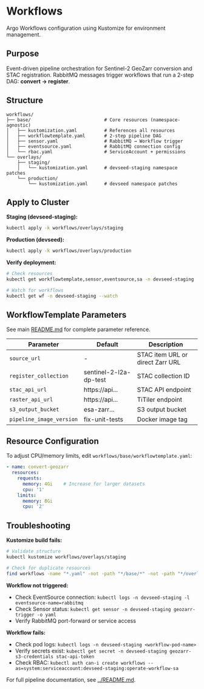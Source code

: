 # Workflows

Argo Workflows configuration using Kustomize for environment management.

## Purpose

Event-driven pipeline orchestration for Sentinel-2 GeoZarr conversion and STAC registration. RabbitMQ messages trigger workflows that run a 2-step DAG: **convert → register**.

## Structure

```
workflows/
├── base/                           # Core resources (namespace-agnostic)
│   ├── kustomization.yaml          # References all resources
│   ├── workflowtemplate.yaml       # 2-step pipeline DAG
│   ├── sensor.yaml                 # RabbitMQ → Workflow trigger
│   ├── eventsource.yaml            # RabbitMQ connection config
│   └── rbac.yaml                   # ServiceAccount + permissions
└── overlays/
    ├── staging/
    │   └── kustomization.yaml      # devseed-staging namespace patches
    └── production/
        └── kustomization.yaml      # devseed namespace patches
```

## Apply to Cluster

**Staging (devseed-staging):**
```bash
kubectl apply -k workflows/overlays/staging
```

**Production (devseed):**
```bash
kubectl apply -k workflows/overlays/production
```

**Verify deployment:**
```bash
# Check resources
kubectl get workflowtemplate,sensor,eventsource,sa -n devseed-staging

# Watch for workflows
kubectl get wf -n devseed-staging --watch
```

## WorkflowTemplate Parameters

See main [README.md](../README.md) for complete parameter reference.

| Parameter | Default | Description |
|-----------|---------|-------------|
| `source_url` | - | STAC item URL or direct Zarr URL |
| `register_collection` | sentinel-2-l2a-dp-test | STAC collection ID |
| `stac_api_url` | https://api... | STAC API endpoint |
| `raster_api_url` | https://api... | TiTiler endpoint |
| `s3_output_bucket` | esa-zarr... | S3 output bucket |
| `pipeline_image_version` | fix-unit-tests | Docker image tag |

## Resource Configuration

To adjust CPU/memory limits, edit `workflows/base/workflowtemplate.yaml`:

```yaml
- name: convert-geozarr
  resources:
    requests:
      memory: 4Gi    # Increase for larger datasets
      cpu: '1'
    limits:
      memory: 8Gi
      cpu: '2'
```

## Troubleshooting

**Kustomize build fails:**
```bash
# Validate structure
kubectl kustomize workflows/overlays/staging

# Check for duplicate resources
find workflows -name "*.yaml" -not -path "*/base/*" -not -path "*/overlays/*"
```

**Workflow not triggered:**
- Check EventSource connection: `kubectl logs -n devseed-staging -l eventsource-name=rabbitmq`
- Check Sensor status: `kubectl get sensor -n devseed-staging geozarr-trigger -o yaml`
- Verify RabbitMQ port-forward or service access

**Workflow fails:**
- Check pod logs: `kubectl logs -n devseed-staging <workflow-pod-name>`
- Verify secrets exist: `kubectl get secret -n devseed-staging geozarr-s3-credentials stac-api-token`
- Check RBAC: `kubectl auth can-i create workflows --as=system:serviceaccount:devseed-staging:operate-workflow-sa`

For full pipeline documentation, see [../README.md](../README.md).
